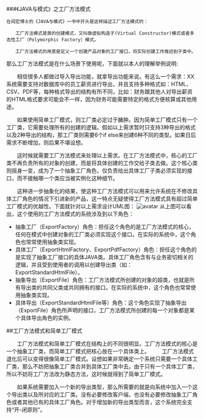###《JAVA与模式》之工厂方法模式
```
在阎宏博士的《JAVA与模式》一书中开头是这样描述工厂方法模式的：

　　工厂方法模式是类的创建模式，又叫做虚拟构造子(Virtual Constructor)模式或者多态性工厂（Polymorphic Factory）模式。

　　工厂方法模式的用意是定义一个创建产品对象的工厂接口，将实际创建工作推迟到子类中。
```
那么工厂方法模式是在什么场景下使用呢，下面就以本人的理解举例说明:

　　相信很多人都做过导入导出功能，就拿导出功能来说。有这么一个需求：XX系统需要支持对数据库中的员工薪资进行导出，并且支持多种格式如：HTML、CSV、PDF等，每种格式导出的结构有所不同，比如：财务跟其他人对导出薪资的HTML格式要求可能会不一样，因为财务可能需要特定的格式方便核算或其他用途。

　　如果使用简单工厂模式，则工厂类必定过于臃肿。因为简单工厂模式只有一个工厂类，它需要处理所有的创建的逻辑。假如以上需求暂时只支持3种导出的格式以及2种导出的结构，那工厂类则需要6个if else来创建6种不同的类型。如果日后需求不断增加，则后果不堪设想。

　　这时候就需要工厂方法模式来处理以上需求。在工厂方法模式中，核心的工厂类不再负责所有的对象的创建，而是将具体创建的工作交给子类去做。这个核心类则摇身一变，成为了一个抽象工厂角色，仅负责给出具体工厂子类必须实现的接口，而不接触哪一个类应当被实例化这种细节。

　　这种进一步抽象化的结果，使这种工厂方法模式可以用来允许系统在不修改具体工厂角色的情况下引进新的产品，这一特点无疑使得工厂方法模式具有超过简单工厂模式的优越性。下面就针对以上需求设计UML图：
![avatar](/Users/lwq/Pictures/设计模式/设计模式2-工厂方法模式.png)
从上图可以看出，这个使用的工厂方法模式的系统涉及到以下角色：
- 抽象工厂（ExportFactory）角色：担任这个角色的是工厂方法模式的核心，任何在模式中创建对象的工厂类必须实现这个接口。在实际的系统中，这个角色也常常使用抽象类实现。
- 具体工厂（ExportHtmlFactory、ExportPdfFactory）角色：担任这个角色的是实现了抽象工厂接口的具体JAVA类。具体工厂角色含有与业务密切相关的逻辑，并且受到使用者的调用以创建导出类（如：ExportStandardHtmlFile）。
- 抽象导出（ExportFile）角色：工厂方法模式所创建的对象的超类，也就是所有导出类的共同父类或共同拥有的接口。在实际的系统中，这个角色也常常使用抽象类实现。
- 具体导出（ExportStandardHtmlFile等）角色：这个角色实现了抽象导出（ExportFile）角色所声明的接口，工厂方法模式所创建的每一个对象都是某个具体导出角色的实例。


##工厂方法模式和简单工厂模式

　　工厂方法模式和简单工厂模式在结构上的不同很明显。工厂方法模式的核心是一个抽象工厂类，而简单工厂模式把核心放在一个具体类上。
　　工厂方法模式退化后可以变得很像简单工厂模式。设想如果非常确定一个系统只需要一个具体工厂类，那么不妨把抽象工厂类合并到具体工厂类中去。由于只有一个具体工厂类，所以不妨将工厂方法改为静态方法，这时候就得到了简单工厂模式。

　　如果系统需要加入一个新的导出类型，那么所需要的就是向系统中加入一个这个导出类以及所对应的工厂类。没有必要修改客户端，也没有必要修改抽象工厂角色或者其他已有的具体工厂角色。对于增加新的导出类型而言，这个系统完全支持“开-闭原则”。